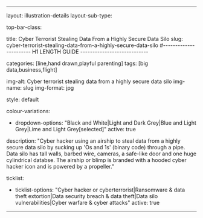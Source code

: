 ---

layout: illustration-details
layout-sub-type:

top-bar-class:

title: Cyber Terrorist Stealing Data From a Highly Secure Data Silo
slug: cyber-terrorist-stealing-data-from-a-highly-secure-data-silo
#----------------------- H1 LENGTH GUIDE ----------------------------

categories: [line,hand drawn,playful parenting]
tags: [big data,business,flight]

img-alt: Cyber terrorist stealing data from a highly secure data silo
img-name: slug
img-format: jpg

style: default

colour-variations:
 - dropdown-options: "Black and White|Light and Dark Grey|Blue and Light Grey|Lime and Light Grey[selected]"
   active: true

description: "Cyber hacker using an airship to steal data from a highly secure data silo by sucking up 'Os and 1s' (binary code) through a pipe. Data silo has tall walls, barbed wire, cameras, a safe-like door and one huge cylindrical databse. The airship or blimp is branded with a hooded cyber hacker icon and is powered by a propeller."

ticklist:
 - ticklist-options: "Cyber hacker or cyberterrorist|Ransomware & data theft extortion|Data security breach & data theft|Data silo vulnerabilities|Cyber warfare & cyber attacks"
   active: true


---
